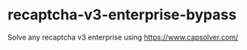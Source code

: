 # recaptcha-v3-enterprise-bypass
Solve any recaptcha v3 enterprise using https://www.capsolver.com/



                                                                                                                        